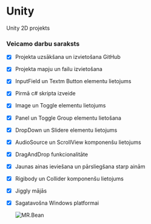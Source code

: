 # Unity
Unity 2D projekts
### Veicamo darbu saraksts
- [x] Projekta uzsākšana un izvietošana GitHub
- [x] Projekta mapju un failu izvietošana
- [x] InputField un Textm Button elementu lietojums
- [x] Pirmā c# skripta izveide 
- [x] Image un Toggle elementu lietojums
- [x] Panel un Toggle Group elementu lietošana
- [x] DropDown un Slidere elementu lietojums
- [x] AudioSource un ScrollView komponenšu lietojums
- [x] DragAndDrop funkcionalitāte
- [x] Jaunas ainas ieviešana un pārsliegšana starp ainām
- [x] Rigibody un Collider komponenšu lietojums
- [x] Jiggly mājās
- [x] Sagatavošna Windows platformai

  ![MR.Bean](https://p.kindpng.com/picc/s/207-2073294_10222-mr-bean-latex-mask-hd-png-download.png)
